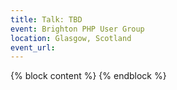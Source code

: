 ```yaml
---
title: Talk: TBD
event: Brighton PHP User Group
location: Glasgow, Scotland
event_url:
---
```

{% block content %}
{% endblock %}